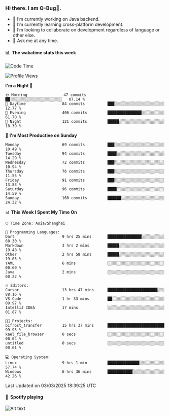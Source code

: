 ### Hi there. I am Q-Bug🐞.

- 🔭 I’m currently working on Java backend.
- 🌱 I’m currently learning cross-platform development.
- 👯 I’m looking to collaborate on development regardless of language or other else.
- 💬 Ask me at any time.

#### 📊 &nbsp;**The wakatime stats this week**  
<!--START_SECTION:waka-->
![Code Time](http://img.shields.io/badge/Code%20Time-273%20hrs%2031%20mins-blue)

![Profile Views](http://img.shields.io/badge/Profile%20Views-0-blue)

**I'm a Night 🦉** 

```text
🌞 Morning                47 commits          ██░░░░░░░░░░░░░░░░░░░░░░░   07.14 % 
🌆 Daytime                84 commits          ███░░░░░░░░░░░░░░░░░░░░░░   12.77 % 
🌃 Evening                406 commits         ███████████████░░░░░░░░░░   61.70 % 
🌙 Night                  121 commits         █████░░░░░░░░░░░░░░░░░░░░   18.39 % 
```
📅 **I'm Most Productive on Sunday** 

```text
Monday                   69 commits          ███░░░░░░░░░░░░░░░░░░░░░░   10.49 % 
Tuesday                  94 commits          ████░░░░░░░░░░░░░░░░░░░░░   14.29 % 
Wednesday                72 commits          ███░░░░░░░░░░░░░░░░░░░░░░   10.94 % 
Thursday                 76 commits          ███░░░░░░░░░░░░░░░░░░░░░░   11.55 % 
Friday                   91 commits          ███░░░░░░░░░░░░░░░░░░░░░░   13.83 % 
Saturday                 96 commits          ████░░░░░░░░░░░░░░░░░░░░░   14.59 % 
Sunday                   160 commits         ██████░░░░░░░░░░░░░░░░░░░   24.32 % 
```


📊 **This Week I Spent My Time On** 

```text
🕑︎ Time Zone: Asia/Shanghai

💬 Programming Languages: 
Dart                     9 hrs 25 mins       ███████████████░░░░░░░░░░   60.30 % 
Markdown                 3 hrs 2 mins        █████░░░░░░░░░░░░░░░░░░░░   19.48 % 
Other                    2 hrs 58 mins       █████░░░░░░░░░░░░░░░░░░░░   19.05 % 
YAML                     6 mins              ░░░░░░░░░░░░░░░░░░░░░░░░░   00.69 % 
Java                     2 mins              ░░░░░░░░░░░░░░░░░░░░░░░░░   00.22 % 

🔥 Editors: 
Cursor                   13 hrs 47 mins      ██████████████████████░░░   88.16 % 
VS Code                  1 hr 33 mins        ██░░░░░░░░░░░░░░░░░░░░░░░   09.97 % 
IntelliJ IDEA            17 mins             ░░░░░░░░░░░░░░░░░░░░░░░░░   01.87 % 

🐱‍💻 Projects: 
bifrost_transfer         15 hrs 37 mins      █████████████████████████   99.95 % 
kael_file_browser        0 secs              ░░░░░░░░░░░░░░░░░░░░░░░░░   00.04 % 
untitled                 0 secs              ░░░░░░░░░░░░░░░░░░░░░░░░░   00.01 % 

💻 Operating System: 
Linux                    9 hrs 1 min         ██████████████░░░░░░░░░░░   57.74 % 
Windows                  6 hrs 36 mins       ███████████░░░░░░░░░░░░░░   42.26 % 
```


 Last Updated on 03/03/2025 18:39:25 UTC
<!--END_SECTION:waka-->

#### 🎵 &nbsp;**Spotify playing**  
![Alt text](https://spotify-recently-played-readme.vercel.app/api?user=e5y1o4x7kdt9kf2blu4wvmb4s&unique={true|1|on|yes})
